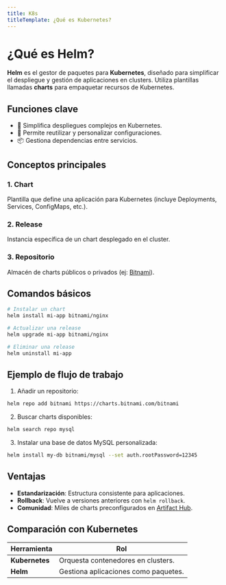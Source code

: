 ```yaml
---
title: K8s
titleTemplate: ¿Qué es Kubernetes?
---
```


# ¿Qué es Helm?

**Helm** es el gestor de paquetes para **Kubernetes**, diseñado para simplificar el despliegue y gestión de aplicaciones en clusters. Utiliza plantillas llamadas **charts** para empaquetar recursos de Kubernetes.

## Funciones clave

- 🚀 Simplifica despliegues complejos en Kubernetes.
- 🔄 Permite reutilizar y personalizar configuraciones.
- 📦 Gestiona dependencias entre servicios.

## Conceptos principales

### 1. Chart

Plantilla que define una aplicación para Kubernetes (incluye Deployments, Services, ConfigMaps, etc.).

### 2. Release

Instancia específica de un chart desplegado en el cluster.

### 3. Repositorio

Almacén de charts públicos o privados (ej: [Bitnami](https://charts.bitnami.com)).

## Comandos básicos

```bash
# Instalar un chart
helm install mi-app bitnami/nginx

# Actualizar una release
helm upgrade mi-app bitnami/nginx

# Eliminar una release
helm uninstall mi-app
```

## Ejemplo de flujo de trabajo

1. Añadir un repositorio:

```bash
helm repo add bitnami https://charts.bitnami.com/bitnami
```

2. Buscar charts disponibles:

```bash
helm search repo mysql
```

3. Instalar una base de datos MySQL personalizada:

```bash
helm install my-db bitnami/mysql --set auth.rootPassword=12345
```

## Ventajas

- **Estandarización**: Estructura consistente para aplicaciones.
- **Rollback**: Vuelve a versiones anteriores con `helm rollback`.
- **Comunidad**: Miles de charts preconfigurados en [Artifact Hub](https://artifacthub.io).

## Comparación con Kubernetes

| Herramienta    | Rol                                  |
| -------------- | ------------------------------------ |
| **Kubernetes** | Orquesta contenedores en clusters.   |
| **Helm**       | Gestiona aplicaciones como paquetes. |

